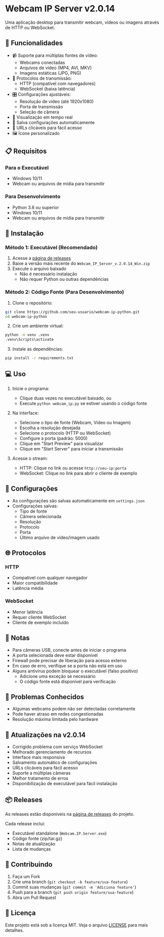 # Webcam IP Server v2.0.14

Uma aplicação desktop para transmitir webcam, vídeos ou imagens através de HTTP ou WebSocket.

## 🌟 Funcionalidades

- 📹 Suporte para múltiplas fontes de vídeo:
  - Webcams conectadas
  - Arquivos de vídeo (MP4, AVI, MKV)
  - Imagens estáticas (JPG, PNG)
- 🔄 Protocolos de transmissão:
  - HTTP (compatível com navegadores)
  - WebSocket (baixa latência)
- 🎛️ Configurações ajustáveis:
  - Resolução de vídeo (até 1920x1080)
  - Porta de transmissão
  - Seleção de câmera
- 👀 Visualização em tempo real
- 💾 Salva configurações automaticamente
- 🔗 URLs clicáveis para fácil acesso
- 🖼️ Ícone personalizado

## 📋 Requisitos

### Para o Executável

- Windows 10/11
- Webcam ou arquivos de mídia para transmitir

### Para Desenvolvimento

- Python 3.8 ou superior
- Windows 10/11
- Webcam ou arquivos de mídia para transmitir

## 🚀 Instalação

### Método 1: Executável (Recomendado)

1. Acesse a [página de releases](https://github.com/alexandremendoncaalvaro/webcam-ip-python/releases)
2. Baixe a versão mais recente do `Webcam_IP_Server_v.2.0.14_Win.zip`
3. Execute o arquivo baixado
   - Não é necessário instalação
   - Não requer Python ou outras dependências

### Método 2: Código Fonte (Para Desenvolvimento)

1. Clone o repositório:

```bash
git clone https://github.com/seu-usuario/webcam-ip-python.git
cd webcam-ip-python
```

2. Crie um ambiente virtual:

```bash
python -m venv .venv
.venv\Scripts\activate
```

3. Instale as dependências:

```bash
pip install -r requirements.txt
```

## 💻 Uso

1. Inicie o programa:

   - Clique duas vezes no executável baixado, ou
   - Execute `python webcam_ip.py` se estiver usando o código fonte

2. Na interface:

   - Selecione o tipo de fonte (Webcam, Vídeo ou Imagem)
   - Escolha a resolução desejada
   - Selecione o protocolo (HTTP ou WebSocket)
   - Configure a porta (padrão: 5000)
   - Clique em "Start Preview" para visualizar
   - Clique em "Start Server" para iniciar a transmissão

3. Acesse o stream:
   - HTTP: Clique no link ou acesse `http://seu-ip:porta`
   - WebSocket: Clique no link para abrir o cliente de exemplo

## 🔧 Configurações

- As configurações são salvas automaticamente em `settings.json`
- Configurações salvas:
  - Tipo de fonte
  - Câmera selecionada
  - Resolução
  - Protocolo
  - Porta
  - Último arquivo de vídeo/imagem usado

## 🌐 Protocolos

### HTTP

- Compatível com qualquer navegador
- Maior compatibilidade
- Latência média

### WebSocket

- Menor latência
- Requer cliente WebSocket
- Cliente de exemplo incluído

## 📝 Notas

- Para câmeras USB, conecte antes de iniciar o programa
- A porta selecionada deve estar disponível
- Firewall pode precisar de liberação para acesso externo
- Em caso de erro, verifique se a porta não está em uso
- Alguns antivírus podem bloquear o executável (falso positivo)
  - Adicione uma exceção se necessário
  - O código fonte está disponível para verificação

## 🐛 Problemas Conhecidos

- Algumas webcams podem não ser detectadas corretamente
- Pode haver atraso em redes congestionadas
- Resolução máxima limitada pelo hardware

## 🔄 Atualizações na v2.0.14

- Corrigido problema com serviço WebSocket
- Melhorado gerenciamento de recursos
- Interface mais responsiva
- Salvamento automático de configurações
- URLs clicáveis para fácil acesso
- Suporte a múltiplas câmeras
- Melhor tratamento de erros
- Disponibilização de executável para fácil instalação

## 📦 Releases

As releases estão disponíveis na [página de releases](https://github.com/seu-usuario/webcam-ip-python/releases) do projeto.

Cada release inclui:

- Executável standalone (`Webcam.IP.Server.exe`)
- Código fonte (zip/tar.gz)
- Notas de atualização
- Lista de mudanças

## 🤝 Contribuindo

1. Faça um Fork
2. Crie uma branch (`git checkout -b feature/sua-feature`)
3. Commit suas mudanças (`git commit -m 'Adiciona feature'`)
4. Push para a branch (`git push origin feature/sua-feature`)
5. Abra um Pull Request

## 📄 Licença

Este projeto está sob a licença MIT. Veja o arquivo [LICENSE](LICENSE) para mais detalhes.
